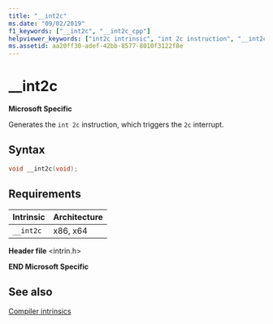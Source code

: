 ```yaml
---
title: "__int2c"
ms.date: "09/02/2019"
f1_keywords: ["__int2c", "__int2c_cpp"]
helpviewer_keywords: ["int2c intrinsic", "int 2c instruction", "__int2c intrinsic"]
ms.assetid: aa20ff30-adef-42bb-8577-8010f3122f8e
---
```

# __int2c

**Microsoft Specific**

Generates the `int 2c` instruction, which triggers the `2c` interrupt.

## Syntax

```C
void __int2c(void);
```

## Requirements

|Intrinsic|Architecture|
|---------------|------------------|
|`__int2c`|x86, x64|

**Header file** \<intrin.h>

**END Microsoft Specific**

## See also

[Compiler intrinsics](../intrinsics/compiler-intrinsics.md)
